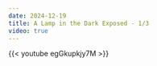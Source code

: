 ```yaml
---
date: 2024-12-19
title: A Lamp in the Dark Exposed - 1/3
video: true
---
```



{{< youtube egGkupkjy7M >}}
